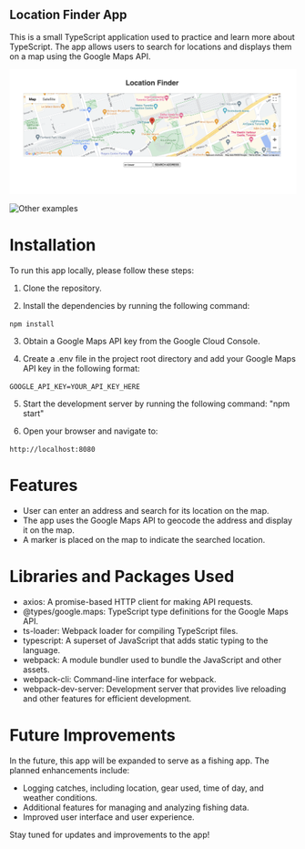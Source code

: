 ## Location Finder App
This is a small TypeScript application used to practice and learn more about TypeScript. The app allows users to search for locations and displays them on a map using the Google Maps API.

![App Image](https://github.com/ireckless03/Share-Location/blob/main/images/Screenshot%202023-07-17%20at%203.57.04%20PM.png)

![Other examples]()


# Installation
To run this app locally, please follow these steps:

1. Clone the repository.

2. Install the dependencies by running the following command:

`npm install`

3. Obtain a Google Maps API key from the Google Cloud Console.

4. Create a .env file in the project root directory and add your Google Maps API key in the following format:

`GOOGLE_API_KEY=YOUR_API_KEY_HERE`

5. Start the development server by running the following command: "npm start"

6. Open your browser and navigate to:

`http://localhost:8080` 

# Features

- User can enter an address and search for its location on the map.
- The app uses the Google Maps API to geocode the address and display it on the map.
- A marker is placed on the map to indicate the searched location.

# Libraries and Packages Used

- axios: A promise-based HTTP client for making API requests.
- @types/google.maps: TypeScript type definitions for the Google Maps API.
- ts-loader: Webpack loader for compiling TypeScript files.
- typescript: A superset of JavaScript that adds static typing to the language.
- webpack: A module bundler used to bundle the JavaScript and other assets.
- webpack-cli: Command-line interface for webpack.
- webpack-dev-server: Development server that provides live reloading and other features for efficient development.

# Future Improvements

In the future, this app will be expanded to serve as a fishing app. The planned enhancements include:

- Logging catches, including location, gear used, time of day, and weather conditions.
- Additional features for managing and analyzing fishing data.
- Improved user interface and user experience.

Stay tuned for updates and improvements to the app!